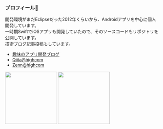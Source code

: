 ### プロフィール🌈

開発環境がまだEclipseだった2012年くらいから、Androidアプリを中心に個人開発しています。<br>
一時期SwiftでiOSアプリも開発していたので、そのソースコードもリポジトリを公開しています。<br>
技術ブログ記事投稿もしています。<br>
- [趣味のアプリ開発ブログ](https://ameblo.jp/highcommunicate/)<br>
- [Qiita@highcom](https://qiita.com/highcom)<br>
- [Zenn@highcom](https://zenn.dev/highcom)<br>

<a href="https://github.com/tocoteron">
  <img align="left" height="170px" src="https://github-readme-stats.vercel.app/api?username=highcom&count_private=true&show_icons=true" />
</a>
<a href="https://github.com/tocoteron">
  <img align="left" height="170px" src="https://github-readme-stats.vercel.app/api/top-langs/?username=highcom&layout=compact" />
</a>

<!--
**highcom/highcom** is a ✨ _special_ ✨ repository because its `README.md` (this file) appears on your GitHub profile.

Here are some ideas to get you started:

- 🔭 I’m currently working on ...
- 🌱 I’m currently learning ...
- 👯 I’m looking to collaborate on ...
- 🤔 I’m looking for help with ...
- 💬 Ask me about ...
- 📫 How to reach me: ...
- 😄 Pronouns: ...
- ⚡ Fun fact: ...
-->
